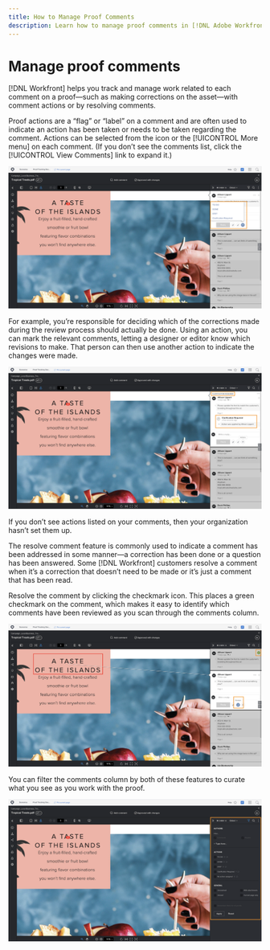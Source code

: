 ```yaml
---
title: How to Manage Proof Comments
description: Learn how to manage proof comments in [!DNL Adobe Workfront] by applying comment actions, resolving comments, and filtering the comments column. 
---
```


# Manage proof comments

[!DNL Workfront] helps you track and manage work related to each comment on a proof—such as making corrections on the asset—with comment actions or by resolving comments.

Proof actions are a “flag” or “label” on a comment and are often used to indicate an action has been taken or needs to be taken regarding the comment. Actions can be selected from the icon or the [!UICONTROL More menu] on each comment. (If you don’t see the comments list, click the [!UICONTROL View Comments] link to expand it.)

![An image of a proof in the proofing viewer with the flag icon highlighted on the comment and the available proof actions visibile.](assets/apply-action-to-comment.png)

For example, you’re responsible for deciding which of the corrections made during the review process should actually be done. Using an action, you can mark the relevant comments, letting a designer or editor know which revisions to make. That person can then use another action to indicate the changes were made.

![An image of a proof in the proofing viewer with the [!UICONTROL Clarification Required] proof action highlighted on the comment.](assets/action-applied-to-comment.png)

If you don’t see actions listed on your comments, then your organization hasn’t set them up.

The resolve comment feature is commonly used to indicate a comment has been addressed in some manner—a correction has been done or a question has been answered. Some [!DNL Workfront] customers resolve a comment when it’s a correction that doesn’t need to be made or it’s just a comment that has been read.

Resolve the comment by clicking the checkmark icon. This places a green checkmark on the comment, which makes it easy to identify which comments have been reviewed as you scan through the comments column.

![An image of a proof in the proofing viewer with the checkmark icon highlighted on the comment.](assets/resolve-comment.png)

You can filter the comments column by both of these features to curate what you see as you work with the proof.

![An image of the proofing viewer with the comment filtering options highlighted.](assets/filter-comments.png)

<!--
## Learn more
* Use actions on comments
* Create and manage proof comments
-->
